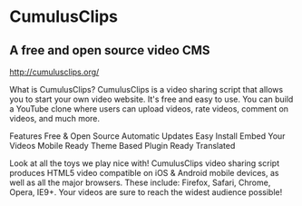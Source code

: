 # CumulusClips
## A free and open source video CMS

http://cumulusclips.org/

What is CumulusClips?
CumulusClips is a video sharing script that allows you to start your own video website. It's free and easy to use. You can build a YouTube clone where users can upload videos, rate videos, comment on videos, and much more.

Features
Free & Open Source
Automatic Updates
Easy Install
Embed Your Videos
Mobile Ready
Theme Based
Plugin Ready
Translated

Look at all the toys we play nice with!
CumulusClips video sharing script produces HTML5 video compatible on iOS & Android mobile devices, as well as all the major browsers. These include: Firefox, Safari, Chrome, Opera, IE9+. Your videos are sure to reach the widest audience possible!
